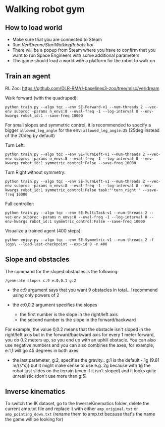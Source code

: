 # Walking robot gym

## How to load world

- Make sure that you are connected to Steam
- Run *VeriDream/StartWalkingRobots.bat*
- There will be a popup from Steam where you have to confirm that you want to run Space Engineers with some additional parameters
- The game should load a world with a platform for the robot to walk on

## Train an agent

RL Zoo: https://github.com/DLR-RM/rl-baselines3-zoo/tree/misc/veridream

Walk forward (with the quadruped):
```
python train.py --algo tqc --env SE-Forward-v1 --num-threads 2 --vec-env subproc -params n_envs:8 --eval-freq -1 --log-interval 8 --env-kwargs robot_id:1 --save-freq 10000
```

For small slopes and symmetric control, it is recommended to specify a bigger `allowed_leg_angle` for the env: `allowed_leg_angle:25` (25deg instead of the 20deg by default)

Turn Left:
```
python train.py --algo tqc --env SE-TurnLeft-v1 --num-threads 2 --vec-env subproc -params n_envs:8 --eval-freq -1 --log-interval 8 --env-kwargs robot_id:1 symmetric_control:False --save-freq 10000
```

Turn Right without symmetry:
```
python train.py --algo tqc --env SE-TurnLeft-v1 --num-threads 2 --vec-env subproc -params n_envs:8 --eval-freq -1 --log-interval 8 --env-kwargs robot_id:1 symmetric_control:False task:"'turn_right'" --save-freq 10000
```

Full controller:
```
python train.py --algo tqc --env SE-MultiTask-v1 --num-threads 2 --vec-env subproc -params n_envs:8 --eval-freq -1 --log-interval 8 --env-kwargs robot_id:1 symmetric_control:False --save-freq 10000
```

Visualize a trained agent (400 steps):
```
python enjoy.py --algo tqc --env SE-Symmetric-v1 --num-threads 2 -f logs\ --load-last-checkpoint --exp-id 0 -n 400
```

## Slope and obstacles

The command for the sloped obstacles is the following:
```
/generate slopes c:9 e:0,0.1 g:2
```
- the c:9 argument says that you want 9 obstacles in total.. I recommend using only powers of 2

- the e:0,0.2 argument specifies the slopes
  - the first number is the slope in the right/left axis
  - the second number is the slope in the forward/backward

For example, the value 0,0.2 means that the obstacle isn't sloped in the right/left axis but in the forward/backward axis for every 1 meter forward, you do 0.2 meters up, so you end up with an uphill obstacle.
You can also use negative numbers and you can also combines the axes, for example, e:1,1 will go 45 degrees in both axes

- the last parameter, g:2, specifies the gravity.. g:1 is the default - 1g (9.81 m/(s*s))
but it might make sense to use e.g. 2g because with 1g the robot just slides on the terrain (even if it isn't sloped) and it looks quite unrealistic
(don't use more than g:5)


## Inverse kinematics

To switch the IK dataset, go to the InverseKinematics folder, delete the current amp.txt file and replace it with either `amp_original.txt` or `amp_pointing_down.txt` (rename them to amp.txt because that's the name the game will be looking for)
